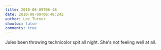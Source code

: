 ```yaml
---
title: 2010-08-09T06-48
date: 2010-08-09T06:48:24Z
author: Lee Turner
showtoc: false
comments: true
---
```


Jules been throwing technicolor spit all night.  She's not feeling well at all.

